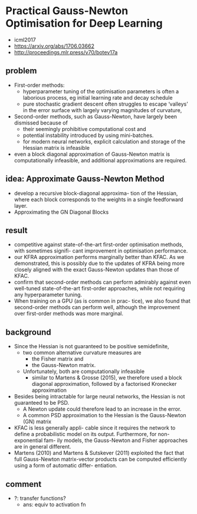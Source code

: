 # Practical Gauss-Newton Optimisation for Deep Learning
* icml2017
* https://arxiv.org/abs/1706.03662
* http://proceedings.mlr.press/v70/botev17a

## problem
* First-order methods:
  * hyperparameter tuning of the optimisation parameters is
    often a laborious process, eg  initial learning rate and decay schedule
  * pure stochastic gradient descent often struggles to escape ‘valleys’ in the error surface with 
    largely varying magnitudes of curvature,
* Second-order methods, such as Gauss-Newton, have largely been dismissed
  because of
  * their seemingly prohibitive computational cost and
  * potential instability introduced by using mini-batches.
  * for modern neural networks, explicit calculation and storage of the Hessian matrix is infeasible
* even a block diagonal approximation of Gauss-Newton matrix is computationally infeasible, and 
  additional approximations are required. 

## idea:  Approximate Gauss-Newton Method
* develop a recursive block-diagonal approxima-
tion of the Hessian, where each block corresponds to the
weights in a single feedforward layer.
* Approximating the GN Diagonal Blocks

## result
* competitive against state-of-the-art first-order
  optimisation methods, with sometimes signifi-
  cant improvement in optimisation performance.
* our KFRA approximation performs marginally
  better than KFAC. As we demonstrated, this is possibly due
  to the updates of KFRA being more closely aligned with
  the exact Gauss-Newton updates than those of KFAC.
* confirm that second-order methods can perform admirably against
  even well-tuned state-of-the-art first-order
  approaches, while not requiring any hyperparameter tuning.
* When training on a GPU (as is common in prac-
  tice), we also found that second-order methods can perform
  well, although the improvement over first-order methods
  was more marginal.

## background
* Since the Hessian is not guaranteed to be positive semidefinite,
  * two common alternative curvature measures are
    * the Fisher matrix and
    * the Gauss-Newton matrix.
  * Unfortunately, both are computationally infeasible
    * similar to Martens & Grosse (2015),
      we therefore used a block diagonal approximation,
      followed by a factorised Kronecker approximation
* Besides being intractable for large neural networks, the
  Hessian is not guaranteed to be PSD.
  * A Newton update could therefore lead to an increase in the error.
  * A common PSD approximation to the Hessian is the Gauss-Newton (GN) matrix
* KFAC is less generally appli-
cable since it requires the network to define a probabilistic
model on its output. Furthermore, for non-exponential fam-
ily models, the Gauss-Newton and Fisher approaches are in
general different.
* Martens (2010) and Martens & Sutskever (2011) exploited
the fact that full Gauss-Newton matrix-vector products can
be computed efficiently using a form of automatic differ-
entiation. 

## comment
* ?: transfer functions?
  * ans: equiv to activation fn
